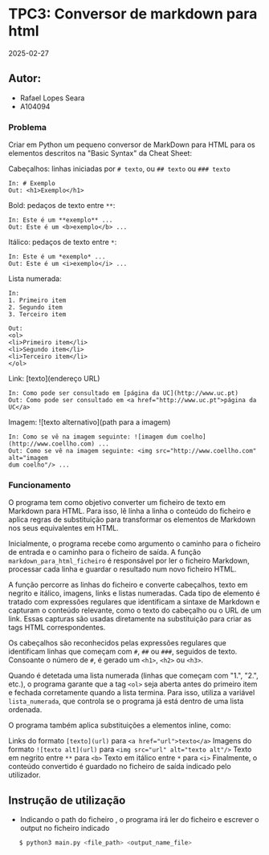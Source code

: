 # TPC3: Conversor de markdown para html

2025-02-27

## Autor:
- Rafael Lopes Seara
- A104094

### Problema
Criar em Python um pequeno conversor de MarkDown para HTML para os elementos descritos na "Basic Syntax" da Cheat Sheet:

Cabeçalhos: linhas iniciadas por ```# texto```, ou ```## texto``` ou ```### texto```
```
In: # Exemplo
Out: <h1>Exemplo</h1>
```
Bold: pedaços de texto entre ```**```:
```
In: Este é um **exemplo** ...
Out: Este é um <b>exemplo</b> ...
```
Itálico: pedaços de texto entre ```*```:
```
In: Este é um *exemplo* ...
Out: Este é um <i>exemplo</i> ...
```

Lista numerada:
```
In:
1. Primeiro item
2. Segundo item
3. Terceiro item

Out:
<ol>
<li>Primeiro item</li>
<li>Segundo item</li>
<li>Terceiro item</li>
</ol>
```

Link: [texto](endereço URL)
```
In: Como pode ser consultado em [página da UC](http://www.uc.pt)
Out: Como pode ser consultado em <a href="http://www.uc.pt">página da UC</a>
```

Imagem: ![texto alternativo](path para a imagem)
```
In: Como se vê na imagem seguinte: ![imagem dum coelho](http://www.coellho.com) ...
Out: Como se vê na imagem seguinte: <img src="http://www.coellho.com" alt="imagem
dum coelho"/> ...
```

### Funcionamento
O programa tem como objetivo converter um ficheiro de texto em Markdown para HTML. Para isso, lê linha a linha o conteúdo do ficheiro e aplica regras de substituição para transformar os elementos de Markdown nos seus equivalentes em HTML.

Inicialmente, o programa recebe como argumento o caminho para o ficheiro de entrada e o caminho para o ficheiro de saída. A função `markdown_para_html_ficheiro` é responsável por ler o ficheiro Markdown, processar cada linha e guardar o resultado num novo ficheiro HTML.

A função percorre as linhas do ficheiro e converte cabeçalhos, texto em negrito e itálico, imagens, links e listas numeradas. Cada tipo de elemento é tratado com expressões regulares que identificam a sintaxe de Markdown e capturam o conteúdo relevante, como o texto do cabeçalho ou o URL de um link. Essas capturas são usadas diretamente na substituição para criar as tags HTML correspondentes.

Os cabeçalhos são reconhecidos pelas expressões regulares que identificam linhas que começam com `#`, `##` ou `###`, seguidos de texto. Consoante o número de `#`, é gerado um `<h1>`, `<h2>` ou `<h3>`.

Quando é detetada uma lista numerada (linhas que começam com "1.", "2.", etc.), o programa garante que a tag `<ol>` seja aberta antes do primeiro item e fechada corretamente quando a lista termina. Para isso, utiliza a variável `lista_numerada`, que controla se o programa já está dentro de uma lista ordenada.

O programa também aplica substituições a elementos inline, como:

Links do formato `[texto](url)` para `<a href="url">texto</a>`
Imagens do formato `![texto alt](url)` para `<img src="url" alt="texto alt"/>`
Texto em negrito entre `**` para `<b>`
Texto em itálico entre `*` para `<i>`
Finalmente, o conteúdo convertido é guardado no ficheiro de saída indicado pelo utilizador.

## Instrução de utilização

- Indicando o path do ficheiro , o programa irá ler do ficheiro e escrever o output no ficheiro indicado
 ```sh
    $ python3 main.py <file_path> <output_name_file>
```